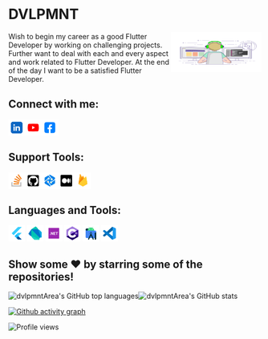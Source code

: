 ![<img height="350" width="900" src="" />]()

# DVLPMNT
<img align="right" alt="coding" height="80" width="180" src="https://github.com/dvlpmntArea/readMEdcmnt/blob/main/assets/gif/Coding.gif" />
Wish to begin my career as a good Flutter Developer by working on challenging projects. Further want to deal with each and every aspect and work related to Flutter Developer. At the end of the day I want to be a satisfied Flutter Developer.

## Connect with me:
[<img align="left" alt="linkedin" height="33" width="33" src="https://github.com/dvlpmntArea/readMEdcmnt/blob/main/assets/cnnct/LinkedIn.png" />](https://www.linkedin.com/in/emominbd)
[<img align="left" alt="YouTube" height="33" width="33" src="https://github.com/dvlpmntArea/readMEdcmnt/blob/main/assets/cnnct/YouTube.png" />](https://www.youtube.com/@FlutterArea)
[<img align="left" alt="facebook" height="33" width="33" src="https://github.com/dvlpmntArea/readMEdcmnt/blob/main/assets/cnnct/Facebook.png" />](https://www.facebook.com/FlutterArea)


<br />
<br />


## Support Tools:
[<img align="left" alt="stackoverflow" height="33" width="33" src="https://github.com/dvlpmntArea/readMEdcmnt/blob/main/assets/spprttls/StackOverflow.png" />]()
[<img align="left" alt="github" height="33" width="33" src="https://github.com/dvlpmntArea/readMEdcmnt/blob/main/assets/spprttls/GitHub.png" />]()
[<img align="left" alt="morioh" height="33" width="33" src="https://github.com/dvlpmntArea/readMEdcmnt/blob/main/assets/spprttls/moriohGirin.png" />]()
[<img align="left" alt="medium" height="33" width="33" src="https://github.com/dvlpmntArea/readMEdcmnt/blob/main/assets/spprttls/medium.png" />]()
[<img align="left" alt="firebase" height="33" width="33" src="https://github.com/dvlpmntArea/readMEdcmnt/blob/main/assets/spprttls/firebase.png" />]()


<br />
<br />


## Languages and Tools:
[<code><img height="33" width="33" src="https://github.com/dvlpmntArea/readMEdcmnt/blob/main/assets/ltls/Flutter.png"></code>]()
[<code><img height="33" width="33" src="https://github.com/dvlpmntArea/readMEdcmnt/blob/main/assets/ltls/Dart.png"></code>]()
[<code><img height="33" width="33" src="https://github.com/dvlpmntArea/readMEdcmnt/blob/main/assets/ltls/DotNet.png"></code>]()
[<code><img height="33" width="33" src="https://github.com/dvlpmntArea/readMEdcmnt/blob/main/assets/ltls/CSharp.png"></code>]()
[<code><img height="33" width="33" src="https://github.com/dvlpmntArea/readMEdcmnt/blob/main/assets/ltls/AndroidStudio.png"></code>]()
[<code><img height="33" width="33" src="https://github.com/dvlpmntArea/readMEdcmnt/blob/main/assets/ltls/VScode.png"></code>]()


## Show some ❤️ by starring some of the repositories!
<img height="125" src="https://github-readme-stats.vercel.app/api/top-langs/?username=dvlpmntArea&theme=synthwave&layout=compact" alt="dvlpmntArea's GitHub top languages"
/><img height="125" src="https://github-readme-stats.vercel.app/api?username=dvlpmntArea&show_icons=true&theme=synthwave&count_private=true" alt="dvlpmntArea's GitHub stats"
/>

[![Github activity graph](https://activity-graph.herokuapp.com/graph?username=dvlpmntArea&theme=react-dark&hide_border=true&color=BDDFFF&line=6E93B5&point=BDDFFF)](https://github.com/dvlpmntArea)

![Profile views](https://gpvc.arturio.dev/dvlpmntArea)
